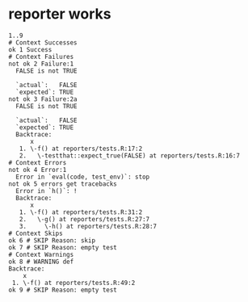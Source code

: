 # reporter works

    1..9
    # Context Successes
    ok 1 Success
    # Context Failures
    not ok 2 Failure:1
      FALSE is not TRUE
      
      `actual`:   FALSE
      `expected`: TRUE 
    not ok 3 Failure:2a
      FALSE is not TRUE
      
      `actual`:   FALSE
      `expected`: TRUE 
      Backtrace:
          x
       1. \-f() at reporters/tests.R:17:2
       2.   \-testthat::expect_true(FALSE) at reporters/tests.R:16:7
    # Context Errors
    not ok 4 Error:1
      Error in `eval(code, test_env)`: stop
    not ok 5 errors get tracebacks
      Error in `h()`: !
      Backtrace:
          x
       1. \-f() at reporters/tests.R:31:2
       2.   \-g() at reporters/tests.R:27:7
       3.     \-h() at reporters/tests.R:28:7
    # Context Skips
    ok 6 # SKIP Reason: skip
    ok 7 # SKIP Reason: empty test
    # Context Warnings
    ok 8 # WARNING def
    Backtrace:
        x
     1. \-f() at reporters/tests.R:49:2
    ok 9 # SKIP Reason: empty test


